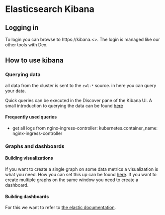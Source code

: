# Elasticsearch Kibana

## Logging in

To login you can browse to https://kibana.<<clustername>>. The login is managed like our other tools with Dex.

## How to use kibana

### Querying data

all data from the cluster is sent to the `cwl-*` source. in here you can query your data.

Quick queries can be executed in the Discover pane of the Kibana UI. A small introduction to querying the data can be found [here](https://www.elastic.co/guide/en/kibana/current/discover.html)

#### Frequently used queries

- get all logs from nginx-ingress-controller: kubernetes.container_name: nginx-ingress-controller

### Graphs and dashboards

#### Building visualizations

If you want to create a single graph on some data metrics a visualization is what you need. How you can set this up can be found [here](https://www.elastic.co/guide/en/kibana/current/tutorial-visualizing.html). If you want to create multiple graphs on the same window you need to create a dashboard.

#### Building dashboards

For this we want to refer to [the elastic documentation](https://www.elastic.co/guide/en/kibana/current/tutorial-build-dashboard.html).
